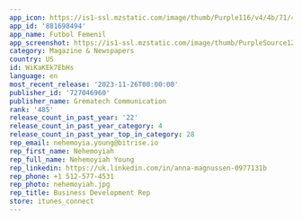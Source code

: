 ```yaml
---
app_icon: https://is1-ssl.mzstatic.com/image/thumb/Purple116/v4/4b/71/45/4b71453e-8ed7-5351-6da9-7f573a9c8a18/AppIcon-1x_U007emarketing-0-7-0-85-220.png/1024x1024bb.png
app_id: '881698494'
app_name: Futbol Femenil
app_screenshot: https://is1-ssl.mzstatic.com/image/thumb/PurpleSource126/v4/ff/dc/ad/ffdcad96-9c8f-92eb-3dcd-979ad120a29b/d6dc19c6-8c59-4dc3-bb27-a43edda8ccb0_Simulator_Screenshot_-_Iphone_8_plus_-_2023-11-25_at_18.27.07.png/1242x2208bb.png
category: Magazine & Newspapers
country: US
id: WiKaKEk7EbHs
language: en
most_recent_release: '2023-11-26T00:00:00'
publisher_id: '727046960'
publisher_name: Grematech Communication
rank: '485'
release_count_in_past_year: '22'
release_count_in_past_year_category: 4
release_count_in_past_year_top_in_category: 28
rep_email: nehemoyia.young@bitrise.io
rep_first_name: Nehemoyiah
rep_full_name: Nehemoyiah Young
rep_linkedin: https://uk.linkedin.com/in/anna-magnussen-0977131b
rep_phone: +1 512-577-4531
rep_photo: nehemoyiah.jpg
rep_title: Business Development Rep
store: itunes_connect
---
```

